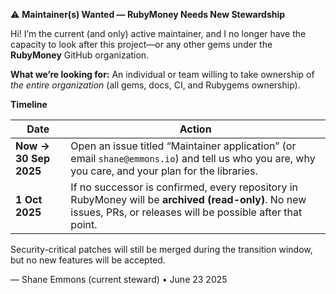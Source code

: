 ⚠️ **Maintainer(s) Wanted — RubyMoney Needs New Stewardship**  

Hi! I’m the current (and only) active maintainer, and I no longer have the capacity to look after this project—or any other gems under the **RubyMoney** GitHub organization.  

**What we’re looking for:** An individual or team willing to take ownership of *the entire organization* (all gems, docs, CI, and Rubygems ownership).  

**Timeline**  

| Date | Action |
|------|--------|
| **Now → 30 Sep 2025** | Open an issue titled “Maintainer application” (or email `shane@emmons.io`) and tell us who you are, why you care, and your plan for the libraries. |
| **1 Oct 2025** | If no successor is confirmed, every repository in RubyMoney will be **archived (read-only)**. No new issues, PRs, or releases will be possible after that point. |

Security-critical patches will still be merged during the transition window, but no new features will be accepted.  

— Shane Emmons (current steward) • June 23 2025
